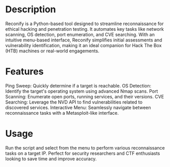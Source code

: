 # Description
Reconify is a Python-based tool designed to streamline reconnaissance for ethical hacking and penetration testing. It automates key tasks like network scanning, OS detection, port enumeration, and CVE searching. With an intuitive menu-based interface, Reconify simplifies initial assessments and vulnerability identification, making it an ideal companion for Hack The Box (HTB) machines or real-world engagements.

# Features

Ping Sweep: Quickly determine if a target is reachable.
OS Detection: Identify the target's operating system using advanced Nmap scans.
Port Scanning: Enumerate open ports, running services, and their versions.
CVE Searching: Leverage the NVD API to find vulnerabilities related to discovered services.
Interactive Menu: Seamlessly navigate between reconnaissance tasks with a Metasploit-like interface.

# Usage
Run the script and select from the menu to perform various reconnaissance tasks on a target IP. Perfect for security researchers and CTF enthusiasts looking to save time and improve accuracy.
